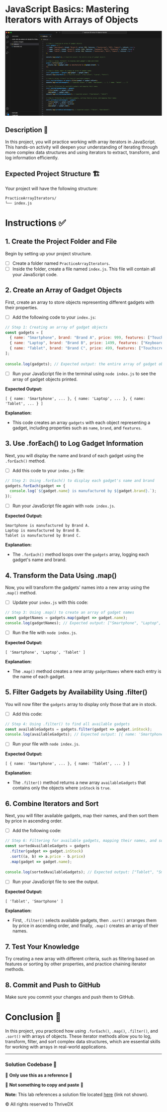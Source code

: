 
# JavaScript Basics: Mastering Iterators with Arrays of Objects

![Screenshot of the finished output](assets/images/complete.png)

## Description 📄
In this project, you will practice working with array iterators in JavaScript. This hands-on activity will deepen your understanding of iterating through more complex data structures and using iterators to extract, transform, and log information efficiently.

## Expected Project Structure 🏗️
Your project will have the following structure:
```
PracticeArrayIterators/
└── index.js
```

# Instructions ✅

## 1. **Create the Project Folder and File**
Begin by setting up your project structure.

- [ ] Create a folder named `PracticeArrayIterators`.
- [ ] Inside the folder, create a file named `index.js`. This file will contain all your JavaScript code.

## 2. **Create an Array of Gadget Objects**
First, create an array to store objects representing different gadgets with their properties.

- [ ] Add the following code to your `index.js`:

```javascript
// Step 1: Creating an array of gadget objects
const gadgets = [
  { name: "Smartphone", brand: "Brand A", price: 999, features: ["Touchscreen", "GPS", "Camera"], inStock: true },
  { name: "Laptop", brand: "Brand B", price: 1499, features: ["Keyboard", "WiFi", "Bluetooth"], inStock: false },
  { name: "Tablet", brand: "Brand C", price: 499, features: ["Touchscreen", "WiFi", "Camera"], inStock: true }
];

console.log(gadgets); // Expected output: the entire array of gadget objects
```

- [ ] Run your JavaScript file in the terminal using `node index.js` to see the array of gadget objects printed.

**Expected Output:**
```
[ { name: 'Smartphone', ... }, { name: 'Laptop', ... }, { name: 'Tablet', ... } ]
```

**Explanation:**
- This code creates an array `gadgets` with each object representing a gadget, including properties such as `name`, `brand`, and `features`.

## 3. **Use .forEach() to Log Gadget Information**
Next, you will display the name and brand of each gadget using the `.forEach()` method.

- [ ] Add this code to your `index.js` file:

```javascript
// Step 2: Using .forEach() to display each gadget's name and brand
gadgets.forEach(gadget => {
  console.log(`${gadget.name} is manufactured by ${gadget.brand}.`);
});
```

- [ ] Run your JavaScript file again with `node index.js`.

**Expected Output:**
```
Smartphone is manufactured by Brand A.
Laptop is manufactured by Brand B.
Tablet is manufactured by Brand C.
```

**Explanation:**
- The `.forEach()` method loops over the `gadgets` array, logging each gadget's name and brand.

## 4. **Transform the Data Using .map()**
Now, you will transform the gadgets' names into a new array using the `.map()` method.

- [ ] Update your `index.js` with this code:

```javascript
// Step 3: Using .map() to create an array of gadget names
const gadgetNames = gadgets.map(gadget => gadget.name);
console.log(gadgetNames); // Expected output: ["Smartphone", "Laptop", "Tablet"]
```

- [ ] Run the file with `node index.js`.

**Expected Output:**
```
[ 'Smartphone', 'Laptop', 'Tablet' ]
```

**Explanation:**
- The `.map()` method creates a new array `gadgetNames` where each entry is the name of each gadget.

## 5. **Filter Gadgets by Availability Using .filter()**
You will now filter the `gadgets` array to display only those that are in stock.

- [ ] Add this code:

```javascript
// Step 4: Using .filter() to find all available gadgets
const availableGadgets = gadgets.filter(gadget => gadget.inStock);
console.log(availableGadgets); // Expected output: [{ name: 'Smartphone', ... }, { name: 'Tablet', ... }]
```

- [ ] Run your file with `node index.js`.

**Expected Output:**
```
[ { name: 'Smartphone', ... }, { name: 'Tablet', ... } ]
```

**Explanation:**
- The `.filter()` method returns a new array `availableGadgets` that contains only the objects where `inStock` is `true`.

## 6. **Combine Iterators and Sort**
Next, you will filter available gadgets, map their names, and then sort them by price in ascending order.

- [ ] Add the following code:

```javascript
// Step 6: Filtering for available gadgets, mapping their names, and sorting them by price
const sortedAvailableGadgets = gadgets
  .filter(gadget => gadget.inStock)
  .sort((a, b) => a.price - b.price)
  .map(gadget => gadget.name);

console.log(sortedAvailableGadgets); // Expected output: ["Tablet", "Smartphone"]
```

- [ ] Run your JavaScript file to see the output.

**Expected Output:**
```
[ 'Tablet', 'Smartphone' ]
```

**Explanation:**
- First, `.filter()` selects available gadgets, then `.sort()` arranges them by price in ascending order, and finally, `.map()` creates an array of their names.

## 7. **Test Your Knowledge**
Try creating a new array with different criteria, such as filtering based on features or sorting by other properties, and practice chaining iterator methods.

## 8. **Commit and Push to GitHub**
Make sure you commit your changes and push them to GitHub.

# Conclusion 📄
In this project, you practiced how using `.forEach()`, `.map()`, `.filter()`, and `.sort()` with arrays of objects. These iterator methods allow you to log, transform, filter, and sort complex data structures, which are essential skills for working with arrays in real-world applications.

---


### Solution Codebase 👀
🛑 **Only use this as a reference** 🛑

💾 **Not something to copy and paste** 💾

**Note:** This lab references a solution file located [here](https://github.com/HackerUSA-CE/aisd-jse-06-array-iterators/tree/solution) (link not shown).



© All rights reserved to ThriveDX
